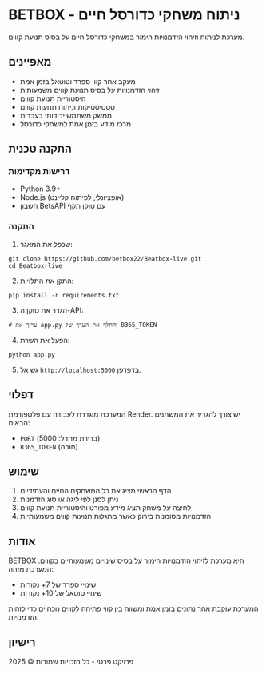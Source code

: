 # BETBOX - ניתוח משחקי כדורסל חיים

מערכת לניתוח וזיהוי הזדמנויות הימור במשחקי כדורסל חיים על בסיס תנועת קווים.

## מאפיינים

- מעקב אחר קווי ספרד וטוטאל בזמן אמת
- זיהוי הזדמנויות על בסיס תנועת קווים משמעותית
- היסטוריית תנועת קווים
- סטטיסטיקות וניתוח תנועות קווים
- ממשק משתמש ידידותי בעברית
- מרכז מידע בזמן אמת למשחקי כדורסל

## התקנה טכנית

### דרישות מקדימות

- Python 3.9+
- Node.js (אופציונלי, לפיתוח קליינט)
- חשבון BetsAPI עם טוקן תקף

### התקנה

1. שכפל את המאגר:
```
git clone https://github.com/betbox22/Beatbox-live.git
cd Beatbox-live
```

2. התקן את התלויות:
```
pip install -r requirements.txt
```

3. הגדר את טוקן ה-API:
```
# ערוך את app.py והחלף את הערך של B365_TOKEN
```

4. הפעל את השרת:
```
python app.py
```

5. גש אל `http://localhost:5000` בדפדפן.

## דפלוי

המערכת מוגדרת לעבודה עם פלטפורמת Render. יש צורך להגדיר את המשתנים הבאים:
- `PORT` (ברירת מחדל: 5000)
- `B365_TOKEN` (חובה)

## שימוש

1. הדף הראשי מציג את כל המשחקים החיים והעתידיים
2. ניתן לסנן לפי ליגה או סוג הזדמנות
3. לחיצה על משחק תציג מידע מפורט והיסטוריית תנועת קווים
4. הזדמנויות מסומנות בירוק כאשר מתגלות תנועות קווים משמעותיות

## אודות

BETBOX היא מערכת לזיהוי הזדמנויות הימור על בסיס שינויים משמעותיים בקווים. המערכת מזהה:
- שינויי ספרד של 7+ נקודות
- שינויי טוטאל של 10+ נקודות

המערכת עוקבת אחר נתונים בזמן אמת ומשווה בין קווי פתיחה לקווים נוכחיים כדי לזהות הזדמנויות.

## רישיון

פרויקט פרטי - כל הזכויות שמורות © 2025
